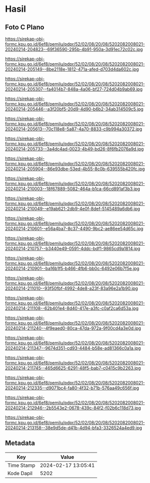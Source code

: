# Hasil

## Foto C Plano

https://sirekap-obj-formc.kpu.go.id/6ef8/pemilu/pdpr/52/02/08/20/08/5202082008021-20240214-204823--69f36590-295b-4b91-950a-3d91ec72c02c.jpg

https://sirekap-obj-formc.kpu.go.id/6ef8/pemilu/pdpr/52/02/08/20/08/5202082008021-20240214-205149--8be2118e-1812-471a-afed-d703d4da602c.jpg

https://sirekap-obj-formc.kpu.go.id/6ef8/pemilu/pdpr/52/02/08/20/08/5202082008021-20240214-205307--fa4014b7-848a-4a06-bf27-724d04b9ab69.jpg

https://sirekap-obj-formc.kpu.go.id/6ef8/pemilu/pdpr/52/02/08/20/08/5202082008021-20240214-205446--a3f20bf5-20d9-4d90-b6b2-34ab314509c5.jpg

https://sirekap-obj-formc.kpu.go.id/6ef8/pemilu/pdpr/52/02/08/20/08/5202082008021-20240214-205613--70c118e8-5a87-4a70-8833-c9b994a30372.jpg

https://sirekap-obj-formc.kpu.go.id/6ef8/pemilu/pdpr/52/02/08/20/08/5202082008021-20240214-205733--3a4dc4ad-0023-4b49-bd26-8f6fb2076a9d.jpg

https://sirekap-obj-formc.kpu.go.id/6ef8/pemilu/pdpr/52/02/08/20/08/5202082008021-20240214-205904--86e93dbe-53ed-4b55-8c0b-639555b420fc.jpg

https://sirekap-obj-formc.kpu.go.id/6ef8/pemilu/pdpr/52/02/08/20/08/5202082008021-20240214-210003--18f67889-5082-464a-b1ca-66cd891af3b3.jpg

https://sirekap-obj-formc.kpu.go.id/6ef8/pemilu/pdpr/52/02/08/20/08/5202082008021-20240214-210049--e19ab621-2db9-4e0f-8def-5145489a6db6.jpg

https://sirekap-obj-formc.kpu.go.id/6ef8/pemilu/pdpr/52/02/08/20/08/5202082008021-20240214-210601--e56a4ba7-8c37-4490-9bc2-ae86ee54d65c.jpg

https://sirekap-obj-formc.kpu.go.id/6ef8/pemilu/pdpr/52/02/08/20/08/5202082008021-20240214-210757--b3440e49-0591-4ddc-bdf1-9865cd9a1814.jpg

https://sirekap-obj-formc.kpu.go.id/6ef8/pemilu/pdpr/52/02/08/20/08/5202082008021-20240214-210901--ba16b1f5-b466-4fb6-bb0c-6492e06b7f5e.jpg

https://sirekap-obj-formc.kpu.go.id/6ef8/pemilu/pdpr/52/02/08/20/08/5202082008021-20240214-211010--93f50fbf-4992-4de8-a23f-83a96e2a1b90.jpg

https://sirekap-obj-formc.kpu.go.id/6ef8/pemilu/pdpr/52/02/08/20/08/5202082008021-20240214-211108--62b401e4-8d40-417e-a3fc-c0af2ca6d53a.jpg

https://sirekap-obj-formc.kpu.go.id/6ef8/pemilu/pdpr/52/02/08/20/08/5202082008021-20240214-211240--4f9eaed0-80ca-47da-972a-9f00cd4a3e0d.jpg

https://sirekap-obj-formc.kpu.go.id/6ef8/pemilu/pdpr/52/02/08/20/08/5202082008021-20240214-211347--9674d351-cd93-4484-b58e-ad81366c0a1a.jpg

https://sirekap-obj-formc.kpu.go.id/6ef8/pemilu/pdpr/52/02/08/20/08/5202082008021-20240214-211745--465d6625-6291-48f5-bab7-c0415c9b2263.jpg

https://sirekap-obj-formc.kpu.go.id/6ef8/pemilu/pdpr/52/02/08/20/08/5202082008021-20240214-212335--d9071bc4-fa80-4f32-b71b-576aa49c656f.jpg

https://sirekap-obj-formc.kpu.go.id/6ef8/pemilu/pdpr/52/02/08/20/08/5202082008021-20240214-212946--2b5543e2-0678-439c-84f2-f02b6c118d73.jpg

https://sirekap-obj-formc.kpu.go.id/6ef8/pemilu/pdpr/52/02/08/20/08/5202082008021-20240214-213158--38e9d5de-d41b-4d94-bfa3-3326524a4ed9.jpg


## Metadata

| Key        | Value               |
| ---------- | ------------------- |
| Time Stamp | 2024-02-17 13:05:41 |
| Kode Dapil | 5202                |



